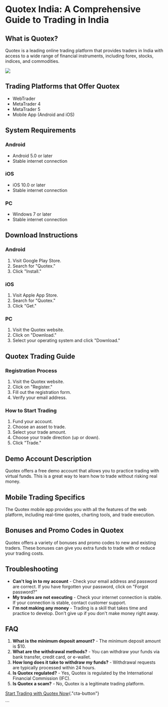 # Quotex India: A Comprehensive Guide to Trading in India

## What is Quotex?

Quotex is a leading online trading platform that provides traders in
India with access to a wide range of financial instruments, including
forex, stocks, indices, and commodities.

[![](https://static.quotex.io/files/4_en/300_250.jpg)](https://traff.sbs/brokerqxlid)

## Trading Platforms that Offer Quotex

-   WebTrader
-   MetaTrader 4
-   MetaTrader 5
-   Mobile App (Android and iOS)

## System Requirements

### Android

-   Android 5.0 or later
-   Stable internet connection

### iOS

-   iOS 10.0 or later
-   Stable internet connection

### PC

-   Windows 7 or later
-   Stable internet connection

## Download Instructions

### Android

1.  Visit Google Play Store.
2.  Search for "Quotex."
3.  Click "Install."

### iOS

1.  Visit Apple App Store.
2.  Search for "Quotex."
3.  Click "Get."

### PC

1.  Visit the Quotex website.
2.  Click on "Download."
3.  Select your operating system and click "Download."

## Quotex Trading Guide

### Registration Process

1.  Visit the Quotex website.
2.  Click on "Register."
3.  Fill out the registration form.
4.  Verify your email address.

### How to Start Trading

1.  Fund your account.
2.  Choose an asset to trade.
3.  Select your trade amount.
4.  Choose your trade direction (up or down).
5.  Click "Trade."

## Demo Account Description

Quotex offers a free demo account that allows you to practice trading
with virtual funds. This is a great way to learn how to trade without
risking real money.

## Mobile Trading Specifics

The Quotex mobile app provides you with all the features of the web
platform, including real-time quotes, charting tools, and trade
execution.

## Bonuses and Promo Codes in Quotex

Quotex offers a variety of bonuses and promo codes to new and existing
traders. These bonuses can give you extra funds to trade with or reduce
your trading costs.

## Troubleshooting

-   **Can\'t log in to my account** - Check your email address and
    password are correct. If you have forgotten your password, click on
    "Forgot password?"
-   **My trades are not executing** - Check your internet connection is
    stable. If your connection is stable, contact customer support.
-   **I\'m not making any money** - Trading is a skill that takes time
    and practice to develop. Don\'t give up if you don\'t make money
    right away.

## FAQ

1.  **What is the minimum deposit amount?** - The minimum deposit amount
    is \$10.
2.  **What are the withdrawal methods?** - You can withdraw your funds
    via bank transfer, credit card, or e-wallet.
3.  **How long does it take to withdraw my funds?** - Withdrawal
    requests are typically processed within 24 hours.
4.  **Is Quotex regulated?** - Yes, Quotex is regulated by the
    International Financial Commission (IFC).
5.  **Is Quotex a scam?** - No, Quotex is a legitimate trading platform.

[Start Trading with Quotex
Now](\%22https://traff.sbs/brokerqxlid\%22){."cta-button"}

\`\`\`

